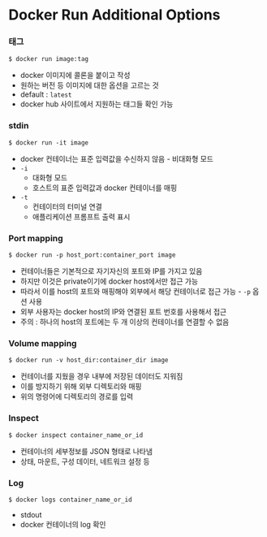 # Docker Run Additional Options
### 태그
```shell
$ docker run image:tag
```
- docker 이미지에 콜론을 붙이고 작성
- 원하는 버전 등 이미지에 대한 옵션을 고르는 것
- default : `latest`
- docker hub 사이트에서 지원하는 태그들 확인 가능
### stdin
```shell
$ docker run -it image
```
- docker 컨테이너는 표준 입력값을 수신하지 않음 - 비대화형 모드
- `-i`
  - 대화형 모드
  - 호스트의 표준 입력값과 docker 컨테이너를 매핑
- `-t`
  - 컨테이터의 터미널 연결
  - 애플리케이션 프롬프트 출력 표시
### Port mapping
```shell
$ docker run -p host_port:container_port image
```
- 컨테이너들은 기본적으로 자기자신의 포트와 IP를 가지고 있음
- 하지만 이것은 private이기에 docker host에서만 접근 가능
- 따라서 이를 host의 포트와 매핑해야 외부에서 해당 컨테이너로 접근 가능 - `-p` 옵션 사용
- 외부 사용자는 docker host의 IP와 연결된 포트 번호를 사용해서 접근
- 주의 : 하나의 host의 포트에는 두 개 이상의 컨테이너를 연결할 수 없음
### Volume mapping
```shell
$ docker run -v host_dir:container_dir image
```
- 컨테이너를 지웠을 경우 내부에 저장된 데이터도 지워짐
- 이를 방지하기 위해 외부 디렉토리와 매핑
- 위의 명령어에 디렉토리의 경로를 입력
### Inspect
```shell
$ docker inspect container_name_or_id
```
- 컨테이너의 세부정보를 JSON 형태로 나타냄
- 상태, 마운트, 구성 데이터, 네트워크 설정 등
### Log
```shell
$ docker logs container_name_or_id
```
- stdout
- docker 컨테이너의 log 확인